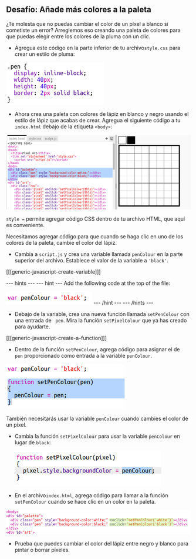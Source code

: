 ## Desafío: Añade más colores a la paleta

¿Te molesta que no puedas cambiar el color de un píxel a blanco si cometiste un error? Arreglemos eso creando una paleta de colores para que puedas elegir entre los colores de la pluma con un clic.

+ Agregua este código en la parte inferior de tu archivo` style.css ` para crear un estilo de pluma:

![captura de pantalla](images/pixel-art-pen.png)

+ Ahora crea una paleta con colores de lápiz en blanco y negro usando el estilo de lápiz que acabas de crear. Agregua el siguiente código a tu ` index.html` debajo de la etiqueta `<body>`:

![captura de pantalla](images/pixel-art-palette.png)

` style = ` permite agregar código CSS dentro de tu archivo HTML, que aquí es conveniente.

Necesitamos agregar código para que cuando se haga clic en uno de los colores de la paleta, cambie el color del lápiz.

+ Cambia a ` script.js ` y crea una variable llamada ` penColour ` en la parte superior del archivo. Establece el valor de la variable a ` 'black' `.

[[[generic-javascript-create-variable]]]

\--- hints \--- \--- hint \--- Add the following code at the top of the file:

![captura de pantalla](images/pixel-art-pencolour.png) \--- /hint \--- \--- /hints \---

+ Debajo de la variable, crea una nueva función llamada ` setPenColour ` con una entrada de ` pen`. Mira la función ` setPixelColour ` que ya has creado para ayudarte.

[[[generic-javascript-create-a-function]]]

+ Dentro de la función ` setPenColour `, agrega código para asignar el de ` pen` proporcionado como entrada a la variable ` penColour `.

![captura de pantalla](images/pixel-art-set-pen.png)

También necesitarás usar la variable ` penColour ` cuando cambies el color de un píxel.

+ Cambia la función ` setPixelColour ` para usar la variable ` penColour ` en lugar de ` black `:
    
    ![captura de pantalla](images/pixel-art-use-pen.png)

+ En el archivo` index.html `, agrega código para llamar a la función ` setPenColour ` cuando se hace clic en un color en la paleta.

![captura de pantalla](images/pixel-art-palette-onclick.png)

+ Prueba que puedes cambiar el color del lápiz entre negro y blanco para pintar o borrar píxeles.